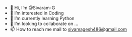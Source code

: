 - 👋 Hi, I’m @Sivaram-G
- 👀 I’m interested in Coding
- 🌱 I’m currently learning Python
- 💞️ I’m looking to collaborate on ...
- 📫 How to reach me mail to sivamagesh486@gmail.com

<!---
Sivaram-G/Sivaram-G is a ✨ special ✨ repository because its `README.md` (this file) appears on your GitHub profile.
You can click the Preview link to take a look at your changes.
--->
